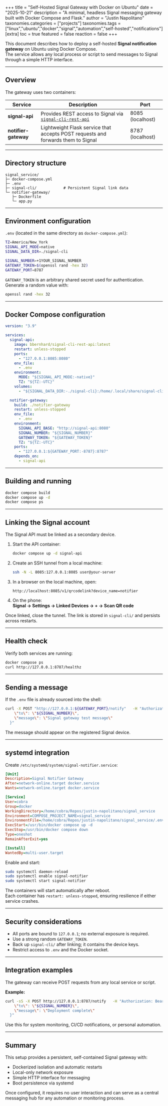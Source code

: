 +++
title = "Self-Hosted Signal Gateway with Docker on Ubuntu"
date = "2025-10-21"
description = "A minimal, headless Signal messaging gateway built with Docker Compose and Flask."
author = "Justin Napolitano"
taxonomies.categories = ["projects"]
taxonomies.tags = ["linux","ubuntu","docker","signal","automation","self-hosted","notifications"]
[extra]
toc = true
featured = false
reaction = false
+++

This document describes how to deploy a self-hosted **Signal notification gateway** on Ubuntu using Docker Compose.  
The service allows any local process or script to send messages to Signal through a simple HTTP interface.

---

## Overview

The gateway uses two containers:

| Service | Description | Port |
|----------|--------------|------|
| **signal-api** | Provides REST access to Signal via [`signal-cli-rest-api`](https://github.com/bbernhard/signal-cli-rest-api) | 8085 (localhost) |
| **notifier-gateway** | Lightweight Flask service that accepts POST requests and forwards them to Signal | 8787 (localhost) |

---

## Directory structure

```
signal_service/
├─ docker-compose.yml
├─ .env
├─ signal-cli/            # Persistent Signal link data
└─ notifier-gateway/
   ├─ Dockerfile
   └─ app.py
```

---

## Environment configuration

`.env` (located in the same directory as `docker-compose.yml`):

```bash
TZ=America/New_York
SIGNAL_API_MODE=native
SIGNAL_DATA_DIR=./signal-cli

SIGNAL_NUMBER=+1YOUR_SIGNAL_NUMBER
GATEWAY_TOKEN=$(openssl rand -hex 32)
GATEWAY_PORT=8787
```

`GATEWAY_TOKEN` is an arbitrary shared secret used for authentication.  
Generate a random value with:

```bash
openssl rand -hex 32
```

---

## Docker Compose configuration

```yaml
version: "3.9"

services:
  signal-api:
    image: bbernhard/signal-cli-rest-api:latest
    restart: unless-stopped
    ports:
      - "127.0.0.1:8085:8080"
    env_file:
      - .env
    environment:
      MODE: "${SIGNAL_API_MODE:-native}"
      TZ: "${TZ:-UTC}"
    volumes:
      - "${SIGNAL_DATA_DIR:-./signal-cli}:/home/.local/share/signal-cli"

  notifier-gateway:
    build: ./notifier-gateway
    restart: unless-stopped
    env_file:
      - .env
    environment:
      SIGNAL_API_BASE: "http://signal-api:8080"
      SIGNAL_NUMBER: "${SIGNAL_NUMBER}"
      GATEWAY_TOKEN: "${GATEWAY_TOKEN}"
      TZ: "${TZ:-UTC}"
    ports:
      - "127.0.0.1:${GATEWAY_PORT:-8787}:8787"
    depends_on:
      - signal-api
```

---

## Building and running

```bash
docker compose build
docker compose up -d
docker compose ps
```

---

## Linking the Signal account

The Signal API must be linked as a secondary device.

1. Start the API container:
   ```bash
   docker compose up -d signal-api
   ```
2. Create an SSH tunnel from a local machine:
   ```bash
   ssh -N -L 8085:127.0.0.1:8085 user@your-server
   ```
3. In a browser on the local machine, open:
   ```
   http://localhost:8085/v1/qrcodelink?device_name=notifier
   ```
4. On the phone:  
   **Signal → Settings → Linked Devices → + → Scan QR code**

Once linked, close the tunnel. The link is stored in `signal-cli/` and persists across restarts.

---

## Health check

Verify both services are running:

```bash
docker compose ps
curl http://127.0.0.1:8787/healthz
```

---

## Sending a message

If the `.env` file is already sourced into the shell:

```bash
curl -X POST "http://127.0.0.1:${GATEWAY_PORT}/notify"   -H "Authorization: Bearer ${GATEWAY_TOKEN}"   -H "Content-Type: application/json"   -d "{
    \"to\": \"${SIGNAL_NUMBER}\",
    \"message\": \"Signal gateway test message\"
  }"
```

The message should appear on the registered Signal device.

---

## systemd integration

Create `/etc/systemd/system/signal-notifier.service`:

```ini
[Unit]
Description=Signal Notifier Gateway
After=network-online.target docker.service
Wants=network-online.target docker.service

[Service]
User=cobra
Group=docker
WorkingDirectory=/home/cobra/Repos/justin-napolitano/signal_service
Environment=COMPOSE_PROJECT_NAME=signal_service
EnvironmentFile=/home/cobra/Repos/justin-napolitano/signal_service/.env
ExecStart=/usr/bin/docker compose up -d
ExecStop=/usr/bin/docker compose down
Type=oneshot
RemainAfterExit=yes

[Install]
WantedBy=multi-user.target
```

Enable and start:

```bash
sudo systemctl daemon-reload
sudo systemctl enable signal-notifier
sudo systemctl start signal-notifier
```

The containers will start automatically after reboot.  
Each container has `restart: unless-stopped`, ensuring resilience if either service crashes.

---

## Security considerations

- All ports are bound to `127.0.0.1`; no external exposure is required.  
- Use a strong random `GATEWAY_TOKEN`.  
- Back up `signal-cli/` after linking; it contains the device keys.  
- Restrict access to `.env` and the Docker socket.

---

## Integration examples

The gateway can receive POST requests from any local service or script.

**Example:**

```bash
curl -sS -X POST http://127.0.0.1:8787/notify   -H "Authorization: Bearer ${GATEWAY_TOKEN}"   -H "Content-Type: application/json"   -d "{
    \"to\": \"${SIGNAL_NUMBER}\",
    \"message\": \"Deployment complete\"
  }"
```

Use this for system monitoring, CI/CD notifications, or personal automation.

---

## Summary

This setup provides a persistent, self-contained Signal gateway with:

- Dockerized isolation and automatic restarts  
- Local-only network exposure  
- Simple HTTP interface for messaging  
- Boot persistence via systemd  

Once configured, it requires no user interaction and can serve as a central messaging hub for any automation or monitoring process.
